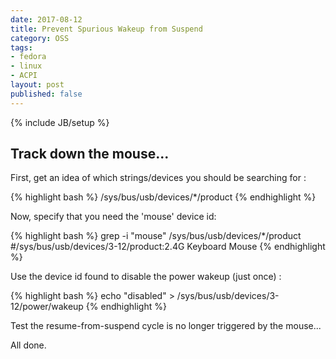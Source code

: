 ```yaml
---
date: 2017-08-12
title: Prevent Spurious Wakeup from Suspend
category: OSS
tags:
- fedora
- linux
- ACPI
layout: post
published: false
---
```

{% include JB/setup %}


## Track down the mouse...

First, get an idea of which strings/devices you should be searching for :

{% highlight bash %}
/sys/bus/usb/devices/*/product 
{% endhighlight %}

Now, specify that you need the 'mouse' device id:

{% highlight bash %}
grep -i  "mouse" /sys/bus/usb/devices/*/product 
#/sys/bus/usb/devices/3-12/product:2.4G Keyboard Mouse
{% endhighlight %}

Use the device id found to disable the power wakeup (just once) :

{% highlight bash %}
echo "disabled" > /sys/bus/usb/devices/3-12/power/wakeup
{% endhighlight %}

Test the resume-from-suspend cycle is no longer triggered by the mouse...



All done.

